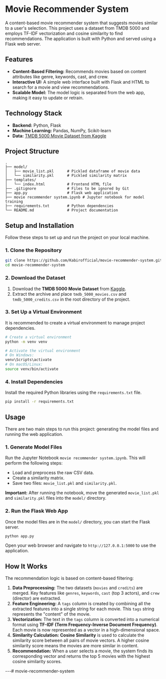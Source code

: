 # Movie Recommender System

A content-based movie recommender system that suggests movies similar to a user's selection. This project uses a dataset from TMDB 5000 and employs TF-IDF vectorization and cosine similarity to find recommendations. The application is built with Python and served using a Flask web server.

 <!-- Optional: Add a screenshot of your web app -->

## Features

-   **Content-Based Filtering:** Recommends movies based on content attributes like genre, keywords, cast, and crew.
-   **Interactive UI:** A simple web interface built with Flask and HTML to search for a movie and view recommendations.
-   **Scalable Model:** The model logic is separated from the web app, making it easy to update or retrain.

## Technology Stack

-   **Backend:** Python, Flask
-   **Machine Learning:** Pandas, NumPy, Scikit-learn
-   **Data:** [TMDB 5000 Movie Dataset from Kaggle](https://www.kaggle.com/datasets/tmdb/tmdb-movie-metadata)

## Project Structure

```
.
├── model/
│   ├── movie_list.pkl      # Pickled dataframe of movie data
│   └── similarity.pkl      # Pickled similarity matrix
├── templates/
│   └── index.html          # Frontend HTML file
├── .gitignore              # Files to be ignored by Git
├── app.py                  # Flask web application
├── movie recommender system.ipynb # Jupyter notebook for model training
├── requirements.txt        # Python dependencies
└── README.md               # Project documentation
```

## Setup and Installation

Follow these steps to set up and run the project on your local machine.

### 1. Clone the Repository

```bash
git clone https://github.com/Kabirofficial/movie-recommender-system.git
cd movie-recommender-system
```

### 2. Download the Dataset

1.  Download the **TMDB 5000 Movie Dataset** from [Kaggle](https://www.kaggle.com/datasets/tmdb/tmdb-movie-metadata).
2.  Extract the archive and place `tmdb_5000_movies.csv` and `tmdb_5000_credits.csv` in the root directory of the project.

### 3. Set Up a Virtual Environment

It is recommended to create a virtual environment to manage project dependencies.

```bash
# Create a virtual environment
python -m venv venv

# Activate the virtual environment
# On Windows:
venv\Scripts\activate
# On macOS/Linux:
source venv/bin/activate
```

### 4. Install Dependencies

Install the required Python libraries using the `requirements.txt` file.

```bash
pip install -r requirements.txt
```

## Usage

There are two main steps to run this project: generating the model files and running the web application.

### 1. Generate Model Files

Run the Jupyter Notebook `movie recommender system.ipynb`. This will perform the following steps:
-   Load and preprocess the raw CSV data.
-   Create a similarity matrix.
-   Save two files: `movie_list.pkl` and `similarity.pkl`.

**Important:** After running the notebook, move the generated `movie_list.pkl` and `similarity.pkl` files into the `model/` directory.

### 2. Run the Flask Web App

Once the model files are in the `model/` directory, you can start the Flask server.

```bash
python app.py
```

Open your web browser and navigate to `http://127.0.0.1:5000` to use the application.

## How It Works

The recommendation logic is based on content-based filtering:

1.  **Data Preprocessing:** The two datasets (`movies` and `credits`) are merged. Key features like `genres`, `keywords`, `cast` (top 3 actors), and `crew` (director) are extracted.
2.  **Feature Engineering:** A `tags` column is created by combining all the extracted features into a single string for each movie. This `tags` string represents the "content" of the movie.
3.  **Vectorization:** The text in the `tags` column is converted into a numerical format using **TF-IDF (Term Frequency-Inverse Document Frequency)**. Each movie is now represented as a vector in a high-dimensional space.
4.  **Similarity Calculation:** **Cosine Similarity** is used to calculate the similarity score between all pairs of movie vectors. A higher cosine similarity score means the movies are more similar in content.
5.  **Recommendation:** When a user selects a movie, the system finds its corresponding vector and returns the top 5 movies with the highest cosine similarity scores.

---# movie-recommender-system
